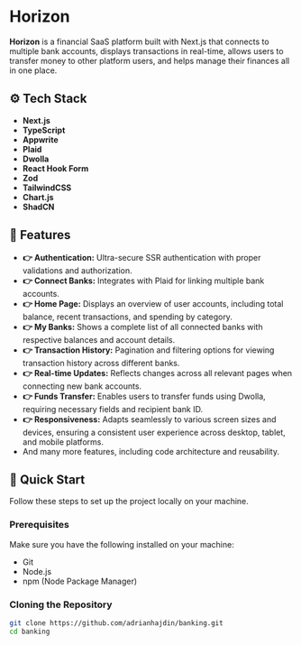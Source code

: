 # Horizon

**Horizon** is a financial SaaS platform built with Next.js that connects to multiple bank accounts, displays transactions in real-time, allows users to transfer money to other platform users, and helps manage their finances all in one place.

## ⚙️ Tech Stack
- **Next.js**
- **TypeScript**
- **Appwrite**
- **Plaid**
- **Dwolla**
- **React Hook Form**
- **Zod**
- **TailwindCSS**
- **Chart.js**
- **ShadCN**

## 🔋 Features
- **👉 Authentication:** Ultra-secure SSR authentication with proper validations and authorization.
- **👉 Connect Banks:** Integrates with Plaid for linking multiple bank accounts.
- **👉 Home Page:** Displays an overview of user accounts, including total balance, recent transactions, and spending by category.
- **👉 My Banks:** Shows a complete list of all connected banks with respective balances and account details.
- **👉 Transaction History:** Pagination and filtering options for viewing transaction history across different banks.
- **👉 Real-time Updates:** Reflects changes across all relevant pages when connecting new bank accounts.
- **👉 Funds Transfer:** Enables users to transfer funds using Dwolla, requiring necessary fields and recipient bank ID.
- **👉 Responsiveness:** Adapts seamlessly to various screen sizes and devices, ensuring a consistent user experience across desktop, tablet, and mobile platforms.
- And many more features, including code architecture and reusability.

## 🤸 Quick Start

Follow these steps to set up the project locally on your machine.

### Prerequisites

Make sure you have the following installed on your machine:
- Git
- Node.js
- npm (Node Package Manager)

### Cloning the Repository

```bash
git clone https://github.com/adrianhajdin/banking.git
cd banking
